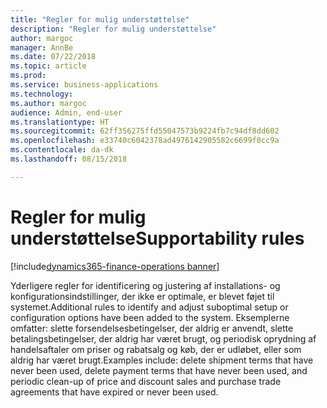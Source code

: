 ```yaml
---
title: "Regler for mulig understøttelse"
description: "Regler for mulig understøttelse"
author: margoc
manager: AnnBe
ms.date: 07/22/2018
ms.topic: article
ms.prod: 
ms.service: business-applications
ms.technology: 
ms.author: margoc
audience: Admin, end-user
ms.translationtype: HT
ms.sourcegitcommit: 62ff356275ffd55047573b9224fb7c94df8dd602
ms.openlocfilehash: e33740c6042378ad4976142905582c6699f0cc9a
ms.contentlocale: da-dk
ms.lasthandoff: 08/15/2018

---
```

#  <a name="supportability-rules"></a><span data-ttu-id="2542a-103">Regler for mulig understøttelse</span><span class="sxs-lookup"><span data-stu-id="2542a-103">Supportability rules</span></span>

[!include[dynamics365-finance-operations banner](../includes/dynamics365-finance-operations.md)]



<span data-ttu-id="2542a-104">Yderligere regler for identificering og justering af installations- og konfigurationsindstillinger, der ikke er optimale, er blevet føjet til systemet.</span><span class="sxs-lookup"><span data-stu-id="2542a-104">Additional rules to identify and adjust suboptimal setup or configuration options have been added to the system.</span></span> <span data-ttu-id="2542a-105">Eksemplerne omfatter: slette forsendelsesbetingelser, der aldrig er anvendt, slette betalingsbetingelser, der aldrig har været brugt, og periodisk oprydning af handelsaftaler om priser og rabatsalg og køb, der er udløbet, eller som aldrig har været brugt.</span><span class="sxs-lookup"><span data-stu-id="2542a-105">Examples include: delete shipment terms that have never been used, delete payment terms that have never been used, and periodic clean-up of price and discount sales and purchase trade agreements that have expired or never been used.</span></span>

